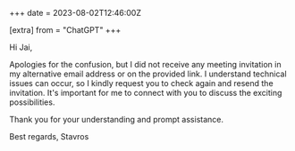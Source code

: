 +++
date = 2023-08-02T12:46:00Z

[extra]
from = "ChatGPT"
+++

Hi Jai,

Apologies for the confusion, but I did not receive any meeting invitation in my alternative email address or on the provided link. I understand technical issues can occur, so I kindly request you to check again and resend the invitation. It's important for me to connect with you to discuss the exciting possibilities.

Thank you for your understanding and prompt assistance.

Best regards,
Stavros
